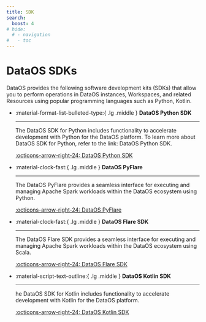 ```yaml
---
title: SDK
search:
  boost: 4
# hide:
  # - navigation
#   - toc
---
```


# DataOS SDKs

DataOS provides the following software development kits (SDKs) that allow you to perform operations in DataOS instances, Workspaces, and related Resources using popular programming languages such as Python, Kotlin.


<div class="grid cards" markdown>

-   :material-format-list-bulleted-type:{ .lg .middle } **DataOS Python SDK**

    ---

    The DataOS SDK for Python includes functionality to accelerate development with Python for the DataOS platform. To learn more about DataOS SDK for Python, refer to the link: DataOS Python SDK.

    [:octicons-arrow-right-24: DataOS Python SDK](/sdk/dataos_python_sdk/)


-   :material-clock-fast:{ .lg .middle } **DataOS PyFlare**

    ---

    The DataOS PyFlare provides a seamless interface for executing and managing Apache Spark workloads within the DataOS ecosystem using Python. 


    [:octicons-arrow-right-24: DataOS PyFlare](/sdk/dataos_pyflare/)

-   :material-clock-fast:{ .lg .middle } **DataOS Flare SDK**

    ---

    The DataOS Flare SDK provides a seamless interface for executing and managing Apache Spark workloads within the DataOS ecosystem using Scala.

    [:octicons-arrow-right-24: DataOS Flare SDK](/sdk/dataos_scala_sdk/index.html)

-   :material-script-text-outline:{ .lg .middle } **DataOS Kotlin SDK**

    ---

    he DataOS SDK for Kotlin includes functionality to accelerate development with Kotlin for the DataOS platform. 

    [:octicons-arrow-right-24: DataOS Kotlin SDK](/sdk/dataos_kotlin_sdk/index.html)


</div>
